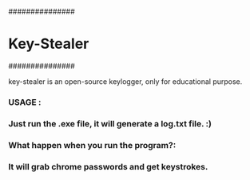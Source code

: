 ###############
# Key-Stealer #
###############

key-stealer is an open-source keylogger, only for educational purpose.

<h3>USAGE :<h3>

<p>Just run the .exe file, it will generate a log.txt file. :)<p>

<h3>What happen when you run the program?:<h3>

<p>It will grab chrome passwords and get keystrokes.<p>

